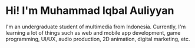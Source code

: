 # Hi! I'm Muhammad Iqbal Auliyyan

I'm an undergraduate student of multimedia from Indonesia. Currently, I'm learning a lot of things such as web and mobile app development, game programming, UI/UX, audio production, 2D animation, digital marketing, etc.
